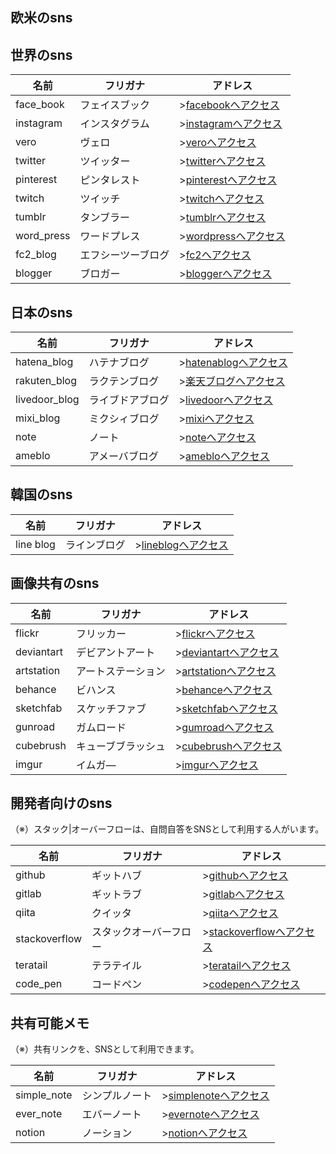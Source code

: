 <h2>欧米のsns</h2>

<h2>世界のsns</h2>

|名前|フリガナ|アドレス|
|--|--|--|
|face_book|フェイスブック|><a href="https://www.facebook.com/">facebookへアクセス</a>|
|instagram|インスタグラム|><a href="https://www.instagram.com/">instagramへアクセス</a>|
|vero|ヴェロ|><a href="https://vero.co/">veroへアクセス</a>|
|twitter|ツイッター|><a href="https://twitter.com/">twitterへアクセス</a>|
|pinterest|ピンタレスト|><a href="https://www.pinterest.jp/">pinterestへアクセス</a>|
|twitch|ツイッチ|><a href="https://www.twitch.tv/twitchjp/">twitchへアクセス</a>|
|tumblr|タンブラー|><a href="https://www.tumblr.com/">tumblrへアクセス</a>|
|word_press|ワードプレス|><a href="https://wordpress.com/">wordpressへアクセス</a>|
|fc2_blog|エフシーツーブログ|><a href="https://blog.fc2.com/">fc2へアクセス</a>|
|blogger|ブロガー|><a href="https://www.blogger.com/">bloggerへアクセス</a>|

<h2>日本のsns</h2>

|名前|フリガナ|アドレス|
|--|--|--| 
|hatena_blog|ハテナブログ|><a href="https://hatenablog.com">hatenablogへアクセス</a>|
|rakuten_blog|ラクテンブログ|><a href="https://plaza.rakuten.co.jp/">楽天ブログへアクセス</a>|
|livedoor_blog|ライブドアブログ|><a href="https://blog.livedoor.com/">livedoorへアクセス</a>|
|mixi_blog|ミクシィブログ|><a href="https://mixi.jp/">mixiへアクセス</a>|
|note|ノート|><a href="https://note.com/">noteへアクセス</a>|
|ameblo|アメーバブログ|><a href="https://ameblo.jp/">amebloへアクセス</a>|

<h2>韓国のsns</h2>

|名前|フリガナ|アドレス|
|--|--|--| 
|line blog|ラインブログ|><a href="https://www.lineblog.me/">lineblogへアクセス</a>|

<h2>画像共有のsns</h2>

|名前|フリガナ|アドレス|
|--|--|--|
|flickr|フリッカー|><a href="https://www.flickr.com/">flickrへアクセス</a>|
|deviantart|デビアントアート|><a href="https://www.deviantart.com/">deviantartへアクセス</a>|
|artstation|アートステーション|><a href="https://www.artstation.com/">artstationへアクセス</a>|
|behance|ビハンス|><a href="https://www.behance.net/">behanceへアクセス</a>|
|sketchfab|スケッチファブ|><a href="https://sketchfab.com/">sketchfabへアクセス</a>|
|gunroad|ガムロード|><a href="https://gumroad.com/">gumroadへアクセス</a>|
|cubebrush|キューブブラッシュ|><a href="https://cubebrush.co">cubebrushへアクセス</a>|
|imgur|イムガ―|><a href="https://imgur.com">imgurへアクセス</a>|

<h2>開発者向けのsns</h2><p>（※）スタック|オーバーフローは、自問自答をSNSとして利用する人がいます。</p>

|名前|フリガナ|アドレス|
|--|--|--| 		
|github|ギットハブ|><a href="https://github.com/">githubへアクセス</a>|
|gitlab|ギットラブ|><a href="https://gitlab.com/">gitlabへアクセス</a>|
|qiita|クイッタ|><a href="https://qiita.com/">qiitaへアクセス</a>|
|stackoverflow|スタックオーバーフロー|><a href="https://ja.stackoverflow.com/">stackoverflowへアクセス</a>|
|teratail|テラテイル|><a href="https://teratail.com/">teratailへアクセス</a>|
|code_pen|コードペン|><a href="https://codepen.io/">codepenへアクセス</a>|

<h2>共有可能メモ</h2><p>（※）共有リンクを、SNSとして利用できます。</p>

|名前|フリガナ|アドレス|
|--|--|--| 
|simple_note|シンプルノート|><a href="https://simplenote.com/">simplenoteへアクセス</a>|
|ever_note|エバーノート|><a href="https://evernote.com/intl/jp">evernoteへアクセス</a>|
|notion|ノーション|><a href="https://www.notion.so/">notionへアクセス</a>|
